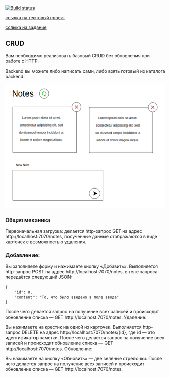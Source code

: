 
[![Build status](https://ci.appveyor.com/api/projects/status/0f9dcbl84x2mnvwc?svg=true)](https://ci.appveyor.com/project/Mariza0/react-hw6-lifecycle-crud-frontend)

[ссылка на тестовый проект](https://mariza0.github.io/react-hw6-lifecycle-crud-frontend/) 

[сслыка на задание](https://github.com/netology-code/ra16-homeworks/tree/ra-51/lifecycle-http/crud)


## CRUD
Вам необходимо реализовать базовый CRUD без обновления при работе с HTTP.

Backend вы можете либо написать сами, либо взять готовый из каталога backend.

![](/src//img/crud.png)
### Общая механика
Первоначальная загрузка: делается http-запрос GET на адрес http://localhost:7070/notes, полученные данные отображаются в виде карточек с возможностью удаления.

### Добавление:

Вы заполняете форму и нажимаете кнопку «Добавить».
Выполняется http-запрос POST на адрес http://localhost:7070/notes, в теле запроса передаётся следующий JSON:
```
{
    "id": 0,
    "content": "То, что было введено в поле ввода"
}
```
После чего делается запрос на получение всех записей и происходит обновление списка — GET http://localhost:7070/notes.
Удаление:

Вы нажимаете на крестик на одной из карточек.
Выполняется http-запрос DELETE на адрес http://localhost:7070/notes/{id}, где id — это идентификатор заметки.
После чего делается запрос на получение всех записей и происходит обновление списка — GET http://localhost:7070/notes.
Обновление:

Вы нажимаете на кнопку «Обновить» — две зелёные стрелочки.
После чего делается запрос на получение всех записей и происходит обновление списка — GET http://localhost:7070/notes.